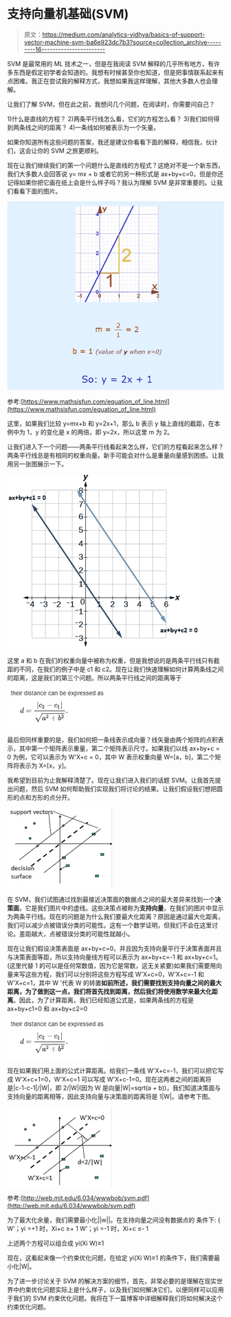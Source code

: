 # 支持向量机基础(SVM)

> 原文：<https://medium.com/analytics-vidhya/basics-of-support-vector-machine-svm-ba6e923dc7b3?source=collection_archive---------16----------------------->

SVM 是最常用的 ML 技术之一，但是在我阅读 SVM 解释的几乎所有地方，有许多东西是假定初学者会知道的。我想有时候甚至你也知道，但是把事情联系起来有点困难。我正在尝试我的解释方式，我想如果我这样理解，其他大多数人也会理解。

让我们了解 SVM，但在此之前，我想问几个问题，在阅读时，你需要问自己？

1)什么是直线的方程？
2)两条平行线怎么看，它们的方程怎么看？
3)我们如何得到两条线之间的距离？
4)一条线如何被表示为一个矢量。

如果你知道所有这些问题的答案，我还是建议你看看下面的解释，相信我，伙计们，这会让你的 SVM 之旅更顺利。

现在让我们继续我们的第一个问题什么是直线的方程式？这绝对不是一个新东西，我们大多数人会回答说 y= mx + b 或者它的另一种形式是 ax+by+c=0，但是你还记得如果你把它画在纸上会是什么样子吗？我认为理解 SVM 是非常重要的。让我们看看下面的图片。

![](img/1f5a058da8280ea1572faa749844328e.png)

参考:[https://www.mathsisfun.com/equation_of_line.html](https://www.mathsisfun.com/equation_of_line.html)

这里，如果我们比较 y=mx+b 和 y=2x+1，那么 b 表示 y 轴上直线的截距，在本例中为 1，y 的变化是 x 的两倍，即 y=2x，所以这里 m 为 2。

让我们进入下一个问题——两条平行线看起来怎么样，它们的方程看起来怎么样？两条平行线总是有相同的权重向量。新手可能会对什么是重量向量感到困惑。让我用另一张图展示一下。

![](img/2099a6cccf57758b4d9c92ea00cef180.png)

这里 a 和 b 在我们的权重向量中被称为权重，但是我想说的是两条平行线只有截距的不同，在我们的例子中是 c1 和 c2。现在让我们快速理解如何计算两条线之间的距离，这是我们的第三个问题。所以两条平行线之间的距离等于

![](img/93c7a0384f05faf4cff93744f9f73f0d.png)

最后但同样重要的是，我们如何把一条线表示成向量？线矢量由两个矩阵的点积表示，其中第一个矩阵表示重量，第二个矩阵表示尺寸。如果我们以线 ax+by+c = 0 为例，它可以表示为 W'X+c = 0，其中 W 表示权重向量 W=[a，b]，第二个矩阵将表示为 X=[x，y]。

我希望到目前为止我解释清楚了。现在让我们进入我们的话题 SVM。让我首先提出问题，然后 SVM 如何帮助我们实现我们将讨论的结果。让我们假设我们想把圆形的点和方形的点分开。

![](img/8c1e46568e4f409563f4dd176ef602ea.png)

在 SVM，我们试图通过找到最接近决策面的数据点之间的最大差异来找到一个**决策面**，它是我们图片中的虚线。这些决策点被称为**支持向量**，在我们的图片中显示为两条平行线。现在的问题是为什么我们要最大化距离？原因是通过最大化距离，我们可以减少点被错误分类的可能性。这有一个数学证明，但我们不会在这里讨论。差距越大，点被错误分类的可能性就越小。

现在让我们假设决策表面是 ax+by+c=0，并且因为支持向量平行于决策表面并且与决策表面等距，所以支持向量线方程可以表示为 ax+by+c=-1 和 ax+by+c=1。(这里代替 1 的可以是任何常数值，因为它是常数，这无关紧要)如果我们需要用向量来写这些方程，我们可以分别将这些方程写成 W'X+c=0，W'X+c=-1 和 W'X+c=1，其中 W '代表 W 的转置**如前所述，我们需要找到支持向量之间的最大距离，为了做到这一点，我们将首先找到距离，然后我们将使用数学来最大化距离**。因此，为了计算距离，我们已经知道公式是，如果两条线的方程是 ax+by+c1=0 和 ax+by+c2=0

![](img/93c7a0384f05faf4cff93744f9f73f0d.png)

现在如果我们用上面的公式计算距离。给我们一条线 W'X+c=-1，我们可以把它写成 W'X+c+1=0，W'X+c=1 可以写成 W'X+c-1=0。现在这两者之间的距离将是|c-1-c-1|/|W|，即 2/|W|(因为 W 是向量|W|=sqrt(a + b))，我们知道决策面与支持向量的距离相等，因此支持向量与决策面的距离将是 1|W|。请参考下图。

![](img/137f72dc1f02f22be2468ad8c6a5c4d5.png)

参考:[http://web.mit.edu/6.034/wwwbob/svm.pdf](http://web.mit.edu/6.034/wwwbob/svm.pdf)

为了最大化余量，我们需要最小化||w||。在支持向量之间没有数据点的
条件下:
{ W’；yi =+1 时，Xi+c ≥+ 1
W’；yi =-1 时，Xi+c ≤- 1

上述两个方程可以组合成 yi(Xi W)≥1

现在，这看起来像一个约束优化问题，在给定 yi(Xi W)≥1 的条件下，我们需要最小化|W|。

为了进一步讨论关于 SVM 的解决方案的细节，首先，非常必要的是理解在现实世界中约束优化问题实际上是什么样子，以及我们如何解决它们，以便同样可以应用于我们的 SVM 约束优化问题。我将在下一篇博客中详细解释我们将如何解决这个约束优化问题。